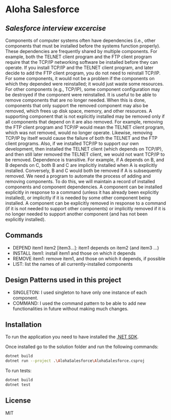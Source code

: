 # Aloha Salesforce

## _Salesforce interview excercise_

Components of computer systems often have dependencies (i.e., other components that must be installed before the systems function properly). These dependencies are frequently shared by multiple components. For example, both the TELNET client program and the FTP client program require that the TCP/IP networking software be installed before they can operate. If you install TCP/IP and the TELNET client program, and later decide to add the FTP client program, you do not need to reinstall TCP/IP.
For some components, it would not be a problem if the components on which they depended were reinstalled; it would just waste some resources. For other components (e.g., TCP/IP), some component configuration may be destroyed if the component were reinstalled.
It is useful to be able to remove components that are no longer needed. When this is done, components that only support the removed component may also be removed, which frees up disk space, memory, and other resources. A supporting component that is not explicitly installed may be removed only if all components that depend on it are also removed. For example, removing the FTP client program and TCP/IP would mean the TELNET client program, which was not removed, would no longer operate. Likewise, removing TCP/IP by itself would cause the failure of both the TELNET and the FTP client programs. Also, if we installed TCP/IP to support our own development, then installed the TELNET client (which depends on TCP/IP), and then still later removed the TELNET client, we would not want TCP/IP to be removed. 
Dependence is transitive. For example, if A depends on B, and B depends on C, both B and C are implicitly installed when A is explicitly installed. Conversely, B and C would both be removed if A is subsequently removed. We need a program to automate the process of adding and removing components. To do this, we will maintain a record of installed components and component dependencies. A component can be installed explicitly in response to a command (unless it has already been explicitly installed), or implicitly if it is needed by some other component being installed. A component can be explicitly removed in response to a command (if it is not needed to support other components) or implicitly removed if it is no longer needed to support another component (and has not been explicitly installed).


## Commands

- DEPEND item1 item2 [item3...]: item1 depends on item2 (and item3 ...)
- INSTALL item1: install item1 and those on which it depends
- REMOVE item1: remove item1, and those on which it depends, if possible
- LIST: list the names of all currently-installed components

## Design Patterns used in this project

- SINGLETON: I used singleton to have only one instance of each component.
- COMMAND: I used the command pattern to be able to add new functionalities in future without making much changes.

## Installation

To run the application you need to have installed the [.NET SDK](https://docs.microsoft.com/en-us/dotnet/core/install/windows).

Once installed go to the solution folder and run the following commands:

```sh
dotnet build
dotnet run --project .\AlohaSalesforce\AlohaSalesforce.csproj
```

To run tests:

```sh
dotnet build
dotnet test
```


## License

MIT
